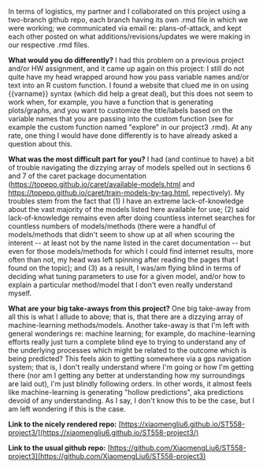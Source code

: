 In terms of logistics, my partner and I collaborated on this project using a two-branch github repo, each branch having its own .rmd file in which we were working; we communicated via email re: plans-of-attack, and kept each other posted on what additions/revisions/updates we were making in our respective .rmd files.

**What would you do differently?** I had this problem on a previous project and/or HW assignment, and it came up again on this project: I still do not quite have my head wrapped around how you pass variable names and/or text into an R custom function. I found a website that clued me in on using {{varname}} syntax (which did help a great deal), but this does not seem to work when, for example, you have a function that is generating plots/graphs, and you want to customize the title/labels based on the variable names that you are passing into the custom function (see for example the custom function named "explore" in our project3 .rmd). At any rate, one thing I would have done differently is to have already asked a question about this.

**What was the most difficult part for you?** I had (and continue to have) a bit of trouble navigating the dizzying array of models spelled out in sections 6 and 7 of the caret package documentation (https://topepo.github.io/caret/available-models.html and https://topepo.github.io/caret/train-models-by-tag.html, repectively). My troubles stem from the fact that (1) I have an extreme lack-of-knowledge about the vast majority of the models listed here available for use; (2) said lack-of-knowledge remains even after doing countless internet searches for countless numbers of models/methods (there were a handful of models/methods that didn't seem to show up at all when scouring the interent -- at least not by the name listed in the caret documentation -- but even for those models/methods for which I could find internet results, more often than not, my head was left spinning after reading the pages that I found on the topic); and (3) as a result, I was/am flying blind in terms of deciding what tuning parameters to use for a given model, and/or how to explain a particular method/model that I don't even really understand myself.

**What are your big take-aways from this project?** One big take-away from all this is what I allude to above; that is, that there are a dizzying array of machine-learning methods/models. Another take-away is that I'm left with general wonderings re: machine learning; for example, do machine-learning efforts really just turn a complete blind eye to trying to understand any of the underlying processes which might be related to the outcome which is being predicted? This feels akin to getting somewhere via a gps navigation system; that is, I don't really understand where I'm going or how I'm getting there (nor am I getting any better at understanding how my surroundings are laid out), I'm just blindly following orders. In other words, it almost feels like machine-learning is generating "hollow predictions", aka predictions devoid of any understanding. As I say, I don't know this to be the case, but I am left wondering if this is the case.

**Link to the nicely rendered repo:** [https://xiaomengliu6.github.io/ST558-project3/](https://xiaomengliu6.github.io/ST558-project3/)

**Link to the usual github repo:** [https://github.com/XiaomengLiu6/ST558-project3](https://github.com/XiaomengLiu6/ST558-project3)
